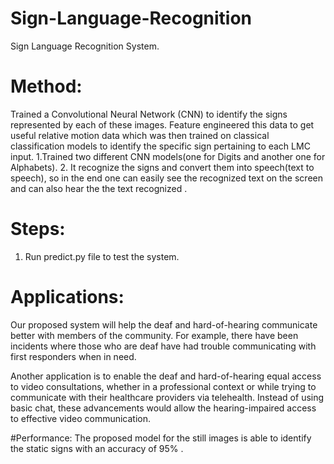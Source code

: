 # Sign-Language-Recognition
Sign Language Recognition System.

# Method: 
Trained a Convolutional Neural Network (CNN) to identify the signs represented by each of these images. Feature engineered this data to get useful relative motion data which was then trained on classical classification models to identify the specific sign pertaining to each LMC input. 
1.Trained two different CNN models(one for Digits and another one for Alphabets). 
2. It recognize the signs and convert them into speech(text to speech), so in the end one can easily see the recognized text on the screen and can also hear the the text recognized . 

# Steps:
1. Run predict.py file to test the system.

# Applications: 
Our proposed system will help the deaf and hard-of-hearing communicate better with members of the community. 
For example, there have been incidents where those who are deaf have had trouble communicating with first responders when in need.

Another application is to enable the deaf and hard-of-hearing equal access to video consultations, whether in a professional
context or while trying to communicate with their healthcare providers via telehealth. Instead of using basic chat, these 
advancements would allow the hearing-impaired access to effective video communication.

#Performance: 
The proposed model for the still images is able to identify the static signs with an accuracy of 95% . 
